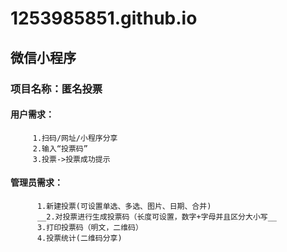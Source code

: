 # 1253985851.github.io
## 微信小程序
### 项目名称：匿名投票
#### 用户需求：
         1.扫码/网址/小程序分享
         2.输入“投票码”
         3.投票->投票成功提示

#### 管理员需求：
          1.新建投票(可设置单选、多选、图片、日期、合并)
          __2.对投票进行生成投票码（长度可设置，数字+字母并且区分大小写__
          3.打印投票码（明文，二维码）
          4.投票统计(二维码分享)
